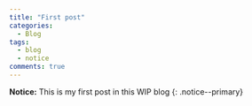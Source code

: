 ```yaml
---
title: "First post"
categories:
  - Blog
tags:
  - blog
  - notice
comments: true
---
```


**Notice:** This is my first post in this WIP blog
{: .notice--primary}
